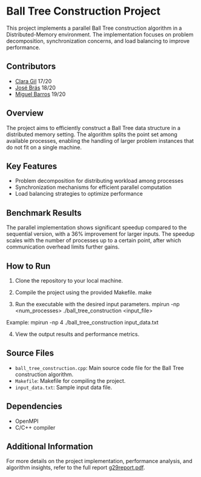 # Ball Tree Construction Project

This project implements a parallel Ball Tree construction algorithm in a Distributed-Memory environment. The implementation focuses on problem decomposition, synchronization concerns, and load balancing to improve performance.

## Contributors

* [Clara Gil](https://github.com/gil101) 17/20
* [José Brás](https://github.com/ist182069) 18/20
* [Miguel Barros](https://github.com/MVBarros) 19/20

## Overview
The project aims to efficiently construct a Ball Tree data structure in a distributed memory setting. The algorithm splits the point set among available processes, enabling the handling of larger problem instances that do not fit on a single machine.

## Key Features
- Problem decomposition for distributing workload among processes
- Synchronization mechanisms for efficient parallel computation
- Load balancing strategies to optimize performance

## Benchmark Results
The parallel implementation shows significant speedup compared to the sequential version, with a 36% improvement for larger inputs. The speedup scales with the number of processes up to a certain point, after which communication overhead limits further gains.

## How to Run
1. Clone the repository to your local machine.
2. Compile the project using the provided Makefile.
make

3. Run the executable with the desired input parameters.
mpirun -np <num_processes> ./ball_tree_construction <input_file>

Example:
mpirun -np 4 ./ball_tree_construction input_data.txt

4. View the output results and performance metrics.

## Source Files
- `ball_tree_construction.cpp`: Main source code file for the Ball Tree construction algorithm.
- `Makefile`: Makefile for compiling the project.
- `input_data.txt`: Sample input data file.

## Dependencies
- OpenMPI
- C/C++ compiler

## Additional Information
For more details on the project implementation, performance analysis, and algorithm insights, refer to the full report [g29report.pdf](link_to_report).
